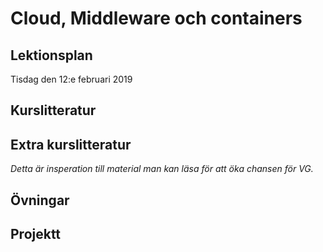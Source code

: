 # Cloud, Middleware och containers

## Lektionsplan
Tisdag den 12:e februari 2019


## Kurslitteratur
## Extra kurslitteratur
*Detta är insperation till material man kan läsa för att öka chansen för VG.*
## Övningar
## Projektt
